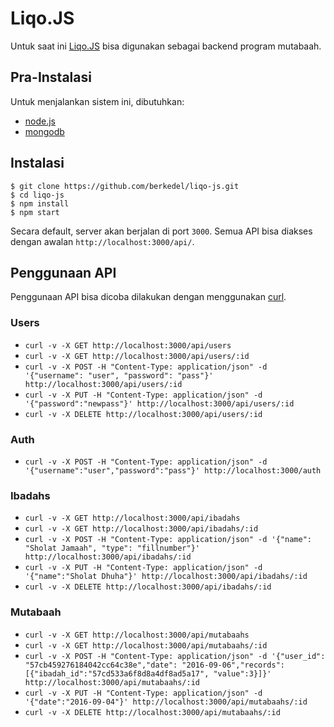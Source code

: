 # Liqo.JS

Untuk saat ini [Liqo.JS](https://github.com/berkedel/liqo-js) bisa digunakan sebagai backend program mutabaah.

## Pra-Instalasi

Untuk menjalankan sistem ini, dibutuhkan:
* [node.js](https://nodejs.org/en/)
* [mongodb](https://www.mongodb.com/)

## Instalasi

```
$ git clone https://github.com/berkedel/liqo-js.git
$ cd liqo-js
$ npm install
$ npm start
```

Secara default, server akan berjalan di port `3000`. Semua API bisa diakses dengan awalan `http://localhost:3000/api/`.

## Penggunaan API

Penggunaan API bisa dicoba dilakukan dengan menggunakan [curl](https://curl.haxx.se/).

### Users

* `curl -v -X GET http://localhost:3000/api/users`
* `curl -v -X GET http://localhost:3000/api/users/:id`
* `curl -v -X POST -H "Content-Type: application/json" -d '{"username": "user", "password": "pass"}' http://localhost:3000/api/users/:id`
* `curl -v -X PUT -H "Content-Type: application/json" -d '{"password":"newpass"}' http://localhost:3000/api/users/:id`
* `curl -v -X DELETE http://localhost:3000/api/users/:id`

### Auth

* `curl -v -X POST -H "Content-Type: application/json" -d '{"username":"user","password":"pass"}' http://localhost:3000/auth`

### Ibadahs

* `curl -v -X GET http://localhost:3000/api/ibadahs`
* `curl -v -X GET http://localhost:3000/api/ibadahs/:id`
* `curl -v -X POST -H "Content-Type: application/json" -d '{"name": "Sholat Jamaah", "type": "fillnumber"}' http://localhost:3000/api/ibadahs/:id`
* `curl -v -X PUT -H "Content-Type: application/json" -d '{"name":"Sholat Dhuha"}' http://localhost:3000/api/ibadahs/:id`
* `curl -v -X DELETE http://localhost:3000/api/ibadahs/:id`

### Mutabaah

* `curl -v -X GET http://localhost:3000/api/mutabaahs`
* `curl -v -X GET http://localhost:3000/api/mutabaahs/:id`
* `curl -v -X POST -H "Content-Type: application/json" -d '{"user_id": "57cb459276184042cc64c38e","date": "2016-09-06","records":[{"ibadah_id":"57cd533a6f8d8a4df8ad5a17", "value":3}]}' http://localhost:3000/api/mutabaahs/:id`
* `curl -v -X PUT -H "Content-Type: application/json" -d '{"date":"2016-09-04"}' http://localhost:3000/api/mutabaahs/:id`
* `curl -v -X DELETE http://localhost:3000/api/mutabaahs/:id`
